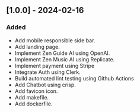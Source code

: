 ## [1.0.0] - 2024-02-16

### Added

- Add mobile responsible side bar.
- Add landing page.
- Implement Zen Guide AI using OpenAI.
- Implement Zen Music AI using Replicate.
- Implement payment using Stripe
- Integrate Auth using Clerk.
- Build automated lint testing using Github Actions
- Add Chatbot using crisp.
- Add favicon icon.
- Add makefile.
- Add dockerfile. 
